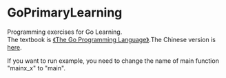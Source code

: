 # GoPrimaryLearning

Programming exercises for Go Learning.  
The textbook is [《The Go Programming Language》](http://www.gopl.io/).The Chinese version is [here](https://books.studygolang.com/gopl-zh/).

If you want to run example, you need to change the name of main function "mainx_x" to "main".
